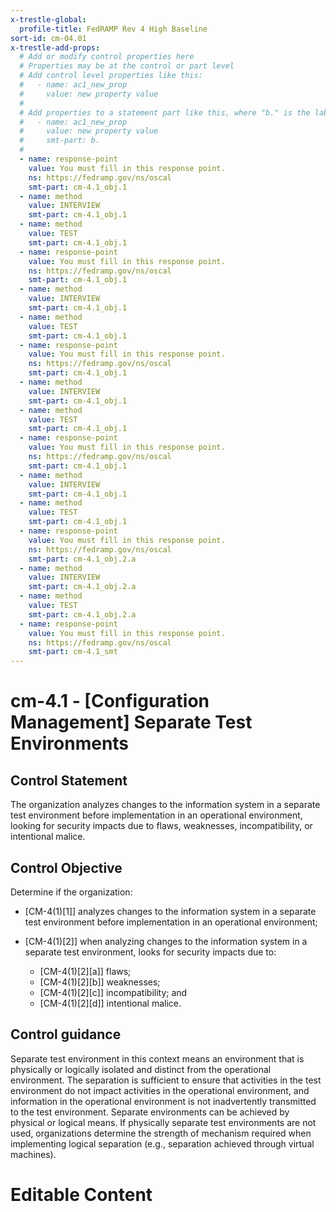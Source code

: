 ```yaml
---
x-trestle-global:
  profile-title: FedRAMP Rev 4 High Baseline
sort-id: cm-04.01
x-trestle-add-props:
  # Add or modify control properties here
  # Properties may be at the control or part level
  # Add control level properties like this:
  #   - name: ac1_new_prop
  #     value: new property value
  #
  # Add properties to a statement part like this, where "b." is the label of the target statement part
  #   - name: ac1_new_prop
  #     value: new property value
  #     smt-part: b.
  #
  - name: response-point
    value: You must fill in this response point.
    ns: https://fedramp.gov/ns/oscal
    smt-part: cm-4.1_obj.1
  - name: method
    value: INTERVIEW
    smt-part: cm-4.1_obj.1
  - name: method
    value: TEST
    smt-part: cm-4.1_obj.1
  - name: response-point
    value: You must fill in this response point.
    ns: https://fedramp.gov/ns/oscal
    smt-part: cm-4.1_obj.1
  - name: method
    value: INTERVIEW
    smt-part: cm-4.1_obj.1
  - name: method
    value: TEST
    smt-part: cm-4.1_obj.1
  - name: response-point
    value: You must fill in this response point.
    ns: https://fedramp.gov/ns/oscal
    smt-part: cm-4.1_obj.1
  - name: method
    value: INTERVIEW
    smt-part: cm-4.1_obj.1
  - name: method
    value: TEST
    smt-part: cm-4.1_obj.1
  - name: response-point
    value: You must fill in this response point.
    ns: https://fedramp.gov/ns/oscal
    smt-part: cm-4.1_obj.1
  - name: method
    value: INTERVIEW
    smt-part: cm-4.1_obj.1
  - name: method
    value: TEST
    smt-part: cm-4.1_obj.1
  - name: response-point
    value: You must fill in this response point.
    ns: https://fedramp.gov/ns/oscal
    smt-part: cm-4.1_obj.2.a
  - name: method
    value: INTERVIEW
    smt-part: cm-4.1_obj.2.a
  - name: method
    value: TEST
    smt-part: cm-4.1_obj.2.a
  - name: response-point
    value: You must fill in this response point.
    ns: https://fedramp.gov/ns/oscal
    smt-part: cm-4.1_smt
---
```


# cm-4.1 - \[Configuration Management\] Separate Test Environments

## Control Statement

The organization analyzes changes to the information system in a separate test environment before implementation in an operational environment, looking for security impacts due to flaws, weaknesses, incompatibility, or intentional malice.

## Control Objective

Determine if the organization:

- \[CM-4(1)[1]\] analyzes changes to the information system in a separate test environment before implementation in an operational environment;

- \[CM-4(1)[2]\] when analyzing changes to the information system in a separate test environment, looks for security impacts due to:

  - \[CM-4(1)[2][a]\] flaws;
  - \[CM-4(1)[2][b]\] weaknesses;
  - \[CM-4(1)[2][c]\] incompatibility; and
  - \[CM-4(1)[2][d]\] intentional malice.

## Control guidance

Separate test environment in this context means an environment that is physically or logically isolated and distinct from the operational environment. The separation is sufficient to ensure that activities in the test environment do not impact activities in the operational environment, and information in the operational environment is not inadvertently transmitted to the test environment. Separate environments can be achieved by physical or logical means. If physically separate test environments are not used, organizations determine the strength of mechanism required when implementing logical separation (e.g., separation achieved through virtual machines).

# Editable Content

<!-- Make additions and edits below -->
<!-- The above represents the contents of the control as received by the profile, prior to additions. -->
<!-- If the profile makes additions to the control, they will appear below. -->
<!-- The above markdown may not be edited but you may edit the content below, and/or introduce new additions to be made by the profile. -->
<!-- If there is a yaml header at the top, parameter values may be edited. Use --set-parameters to incorporate the changes during assembly. -->
<!-- The content here will then replace what is in the profile for this control, after running profile-assemble. -->
<!-- The added parts in the profile for this control are below.  You may edit them and/or add new ones. -->
<!-- Each addition must have a heading either of the form ## Control my_addition_name -->
<!-- or ## Part a. (where the a. refers to one of the control statement labels.) -->
<!-- "## Control" parts are new parts added after the statement part. -->
<!-- "## Part" parts are new parts added into the top-level statement part with that label. -->
<!-- Subparts may be added with nested hash levels of the form ### My Subpart Name -->
<!-- underneath the parent ## Control or ## Part being added -->
<!-- See https://ibm.github.io/compliance-trestle/tutorials/ssp_profile_catalog_authoring/ssp_profile_catalog_authoring for guidance. -->

